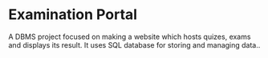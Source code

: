 # Examination Portal
A DBMS project focused on making a website which hosts quizes, exams and displays its result.
It uses SQL database for storing and managing data..
